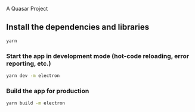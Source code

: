 A Quasar Project

## Install the dependencies and libraries
```bash
yarn
```

### Start the app in development mode (hot-code reloading, error reporting, etc.)
```bash
yarn dev -m electron
```

### Build the app for production
```bash
yarn build -m electron
```
